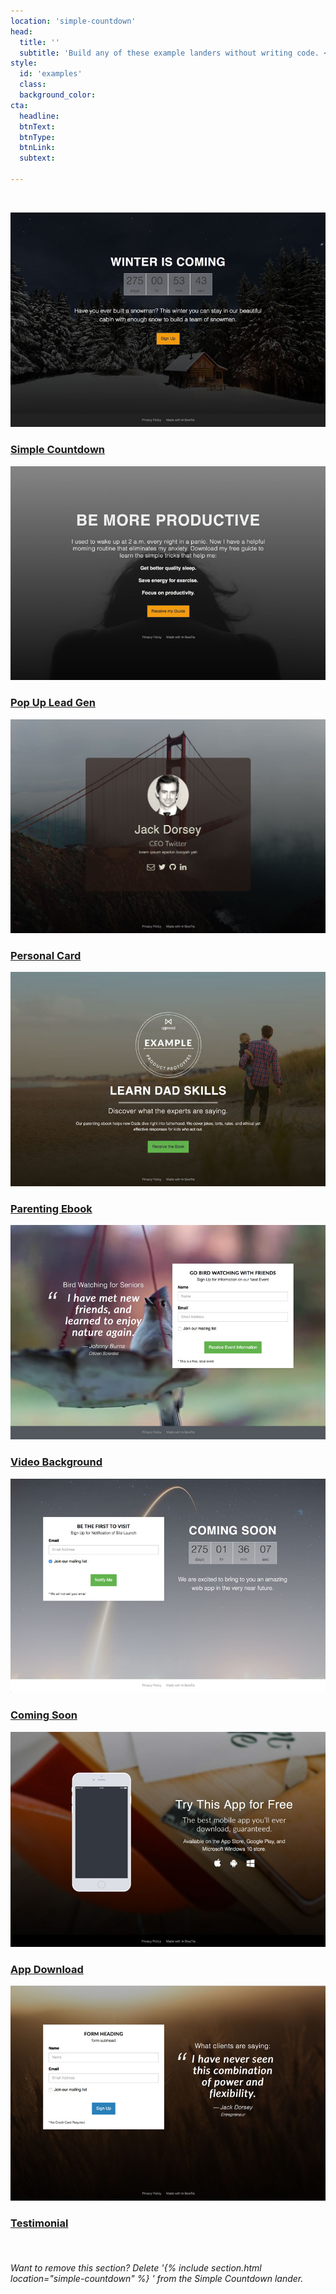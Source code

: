 ```yaml
---
location: 'simple-countdown'
head:
  title: ''
  subtitle: 'Build any of these example landers without writing code. <a href="https://bowtie.io/owners/sign_up" target="_blank" >Log in </a>to start.'
style:
  id: 'examples'
  class:
  background_color:  
cta:
  headline:
  btnText:
  btnType:
  btnLink:
  subtext:

---
```

&nbsp;

<div class="row">
    <div class="example col-sm-4 col-md-3">
        <a href="/">
          <img src="/img/examples/countdown-lander.jpg"/>
          <h3>Simple Countdown</h3>
        </a>
    </div>
    <div class="example col-sm-4 col-md-3">
        <a href="/landers/email-pop-up/">
          <img src="/img/examples/leadgen-lander.jpg"/>
          <h3>Pop Up Lead Gen</h3>
        </a>
    </div>
    <div class="example col-sm-4 col-md-3">
        <a href="/landers/card/">
          <img src="/img/examples/personal-card-lander.jpg"/>
          <h3>Personal Card</h3>
        </a>
    </div>
    <div class="example col-sm-4 col-md-3">
        <a href="/landers/ebook/">
          <img src="/img/examples/popup-lander.jpg"/>
          <h3>Parenting Ebook</h3>
        </a>
    </div>
    <div class="example col-sm-4 col-md-3">
      <a href="/landers/birdwatching/">
        <img src="/img/examples/video-lander.jpg"/>
        <h3>Video Background</h3>
      </a>
    </div>
    <div class="example col-sm-4 col-md-3">
      <a href="/landers/coming-soon/">
        <img src="/img/examples/coming-soon-lander.jpg"/>
        <h3>Coming Soon</h3>
      </a>
    </div>
    <div class="example col-sm-4 col-md-3">
        <a href="/landers/app/">
          <img src="/img/examples/app-lander.jpg"/>
          <h3>App Download</h3>
        </a>
    </div>
    <div class="example col-sm-4 col-md-3">
        <a href="/landers/testimonial/">
          <img src="/img/examples/testimonial-lander.jpg"/>
          <h3>Testimonial</h3>
        </a>
    </div>
</div>
<br>
<h6 class="text-center text-muted"><em>Want to remove this section? Delete '{% include section.html location="simple-countdown" %}
' from the Simple Countdown lander.</em></h6>
</div>
